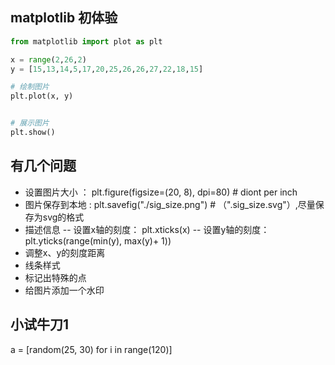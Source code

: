 ## matplotlib 初体验
```python
from matplotlib import plot as plt

x = range(2,26,2)
y = [15,13,14,5,17,20,25,26,26,27,22,18,15]

# 绘制图片
plt.plot(x, y)


# 展示图片
plt.show()

```

## 有几个问题
- 设置图片大小 ： plt.figure(figsize=(20, 8), dpi=80) # diont per inch
- 图片保存到本地 : plt.savefig("./sig_size.png") # （".sig_size.svg"）,尽量保存为svg的格式
- 描述信息
-- 设置x轴的刻度： plt.xticks(x)
-- 设置y轴的刻度： plt.yticks(range(min(y), max(y)+ 1))
- 调整x、y的刻度距离
- 线条样式
- 标记出特殊的点
- 给图片添加一个水印

## 小试牛刀1
a = [random(25, 30) for i in range(120)]
